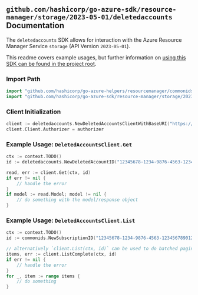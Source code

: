 
## `github.com/hashicorp/go-azure-sdk/resource-manager/storage/2023-05-01/deletedaccounts` Documentation

The `deletedaccounts` SDK allows for interaction with the Azure Resource Manager Service `storage` (API Version `2023-05-01`).

This readme covers example usages, but further information on [using this SDK can be found in the project root](https://github.com/hashicorp/go-azure-sdk/tree/main/docs).

### Import Path

```go
import "github.com/hashicorp/go-azure-helpers/resourcemanager/commonids"
import "github.com/hashicorp/go-azure-sdk/resource-manager/storage/2023-05-01/deletedaccounts"
```


### Client Initialization

```go
client := deletedaccounts.NewDeletedAccountsClientWithBaseURI("https://management.azure.com")
client.Client.Authorizer = authorizer
```


### Example Usage: `DeletedAccountsClient.Get`

```go
ctx := context.TODO()
id := deletedaccounts.NewDeletedAccountID("12345678-1234-9876-4563-123456789012", "locationValue", "deletedAccountValue")

read, err := client.Get(ctx, id)
if err != nil {
	// handle the error
}
if model := read.Model; model != nil {
	// do something with the model/response object
}
```


### Example Usage: `DeletedAccountsClient.List`

```go
ctx := context.TODO()
id := commonids.NewSubscriptionID("12345678-1234-9876-4563-123456789012")

// alternatively `client.List(ctx, id)` can be used to do batched pagination
items, err := client.ListComplete(ctx, id)
if err != nil {
	// handle the error
}
for _, item := range items {
	// do something
}
```
